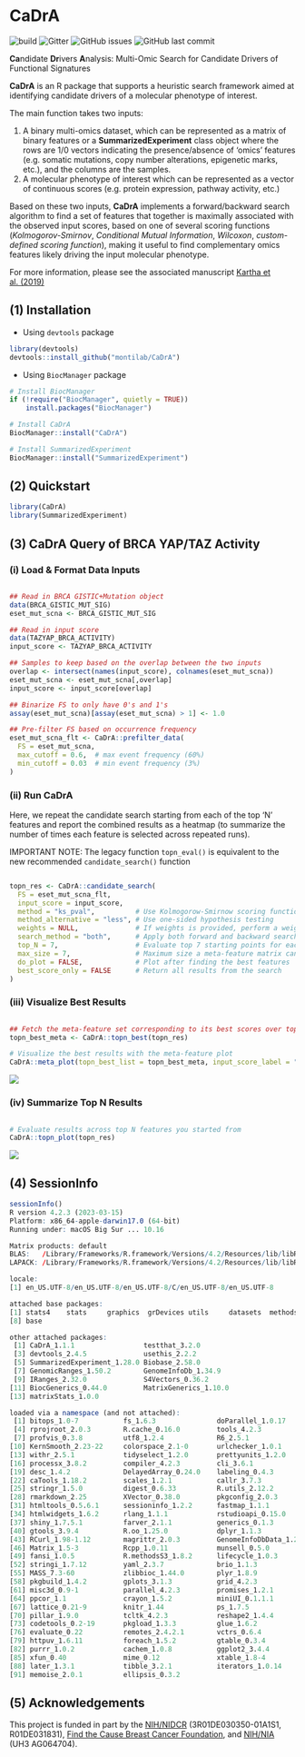 
<!-- README.md is generated from README.Rmd. Please edit that file -->

# CaDrA

![build](https://github.com/montilab/cadra/workflows/rcmdcheck/badge.svg)
![Gitter](https://img.shields.io/gitter/room/montilab/cadra) ![GitHub
issues](https://img.shields.io/github/issues/montilab/cadra) ![GitHub
last commit](https://img.shields.io/github/last-commit/montilab/cadra)

**Ca**ndidate **Dr**ivers **A**nalysis: Multi-Omic Search for Candidate
Drivers of Functional Signatures

**CaDrA** is an R package that supports a heuristic search framework
aimed at identifying candidate drivers of a molecular phenotype of
interest.

The main function takes two inputs:

1)  A binary multi-omics dataset, which can be represented as a matrix
    of binary features or a **SummarizedExperiment** class object where
    the rows are 1/0 vectors indicating the presence/absence of ‘omics’
    features (e.g. somatic mutations, copy number alterations,
    epigenetic marks, etc.), and the columns are the samples.
2)  A molecular phenotype of interest which can be represented as a
    vector of continuous scores (e.g. protein expression, pathway
    activity, etc.)

Based on these two inputs, **CaDrA** implements a forward/backward
search algorithm to find a set of features that together is maximally
associated with the observed input scores, based on one of several
scoring functions (*Kolmogorov-Smirnov*, *Conditional Mutual
Information*, *Wilcoxon*, *custom-defined scoring function*), making it
useful to find complementary omics features likely driving the input
molecular phenotype.

For more information, please see the associated manuscript [Kartha et
al. (2019)](https://www.frontiersin.org/articles/10.3389/fgene.2019.00121/full)

## (1) Installation

- Using `devtools` package

``` r
library(devtools)
devtools::install_github("montilab/CaDrA")
```

- Using `BiocManager` package

``` r
# Install BiocManager
if (!require("BiocManager", quietly = TRUE))
    install.packages("BiocManager")

# Install CaDrA
BiocManager::install("CaDrA")

# Install SummarizedExperiment
BiocManager::install("SummarizedExperiment")
```

## (2) Quickstart

``` r
library(CaDrA)
library(SummarizedExperiment)
```

## (3) CaDrA Query of BRCA YAP/TAZ Activity

### (i) Load & Format Data Inputs

``` r

## Read in BRCA GISTIC+Mutation object
data(BRCA_GISTIC_MUT_SIG)
eset_mut_scna <- BRCA_GISTIC_MUT_SIG

## Read in input score
data(TAZYAP_BRCA_ACTIVITY)
input_score <- TAZYAP_BRCA_ACTIVITY

## Samples to keep based on the overlap between the two inputs
overlap <- intersect(names(input_score), colnames(eset_mut_scna))
eset_mut_scna <- eset_mut_scna[,overlap]
input_score <- input_score[overlap]

## Binarize FS to only have 0's and 1's
assay(eset_mut_scna)[assay(eset_mut_scna) > 1] <- 1.0

## Pre-filter FS based on occurrence frequency
eset_mut_scna_flt <- CaDrA::prefilter_data(
  FS = eset_mut_scna,
  max_cutoff = 0.6,  # max event frequency (60%)
  min_cutoff = 0.03  # min event frequency (3%)
)  
```

### (ii) Run CaDrA

Here, we repeat the candidate search starting from each of the top ‘N’
features and report the combined results as a heatmap (to summarize the
number of times each feature is selected across repeated runs).

IMPORTANT NOTE: The legacy function `topn_eval()` is equivalent to the
new recommended `candidate_search()` function

``` r

topn_res <- CaDrA::candidate_search(
  FS = eset_mut_scna_flt,
  input_score = input_score,
  method = "ks_pval",          # Use Kolmogorow-Smirnow scoring function 
  method_alternative = "less", # Use one-sided hypothesis testing
  weights = NULL,              # If weights is provided, perform a weighted-KS test
  search_method = "both",      # Apply both forward and backward search
  top_N = 7,                   # Evaluate top 7 starting points for each search
  max_size = 7,                # Maximum size a meta-feature matrix can extend to
  do_plot = FALSE,             # Plot after finding the best features
  best_score_only = FALSE      # Return all results from the search
)
```

### (iii) Visualize Best Results

``` r

## Fetch the meta-feature set corresponding to its best scores over top N features searches
topn_best_meta <- CaDrA::topn_best(topn_res)

# Visualize the best results with the meta-feature plot
CaDrA::meta_plot(topn_best_list = topn_best_meta, input_score_label = "YAP/TAZ Activity")
```

![](./man/figures/visualize.best-1.png)<!-- -->

### (iv) Summarize Top N Results

``` r

# Evaluate results across top N features you started from
CaDrA::topn_plot(topn_res) 
```

![](./man/figures/summarize-1.png)<!-- -->

## (4) SessionInfo

``` r
sessionInfo()
R version 4.2.3 (2023-03-15)
Platform: x86_64-apple-darwin17.0 (64-bit)
Running under: macOS Big Sur ... 10.16

Matrix products: default
BLAS:   /Library/Frameworks/R.framework/Versions/4.2/Resources/lib/libRblas.0.dylib
LAPACK: /Library/Frameworks/R.framework/Versions/4.2/Resources/lib/libRlapack.dylib

locale:
[1] en_US.UTF-8/en_US.UTF-8/en_US.UTF-8/C/en_US.UTF-8/en_US.UTF-8

attached base packages:
[1] stats4    stats     graphics  grDevices utils     datasets  methods  
[8] base     

other attached packages:
 [1] CaDrA_1.1.1                 testthat_3.2.0             
 [3] devtools_2.4.5              usethis_2.2.2              
 [5] SummarizedExperiment_1.28.0 Biobase_2.58.0             
 [7] GenomicRanges_1.50.2        GenomeInfoDb_1.34.9        
 [9] IRanges_2.32.0              S4Vectors_0.36.2           
[11] BiocGenerics_0.44.0         MatrixGenerics_1.10.0      
[13] matrixStats_1.0.0          

loaded via a namespace (and not attached):
 [1] bitops_1.0-7           fs_1.6.3               doParallel_1.0.17     
 [4] rprojroot_2.0.3        R.cache_0.16.0         tools_4.2.3           
 [7] profvis_0.3.8          utf8_1.2.4             R6_2.5.1              
[10] KernSmooth_2.23-22     colorspace_2.1-0       urlchecker_1.0.1      
[13] withr_2.5.1            tidyselect_1.2.0       prettyunits_1.2.0     
[16] processx_3.8.2         compiler_4.2.3         cli_3.6.1             
[19] desc_1.4.2             DelayedArray_0.24.0    labeling_0.4.3        
[22] caTools_1.18.2         scales_1.2.1           callr_3.7.3           
[25] stringr_1.5.0          digest_0.6.33          R.utils_2.12.2        
[28] rmarkdown_2.25         XVector_0.38.0         pkgconfig_2.0.3       
[31] htmltools_0.5.6.1      sessioninfo_1.2.2      fastmap_1.1.1         
[34] htmlwidgets_1.6.2      rlang_1.1.1            rstudioapi_0.15.0     
[37] shiny_1.7.5.1          farver_2.1.1           generics_0.1.3        
[40] gtools_3.9.4           R.oo_1.25.0            dplyr_1.1.3           
[43] RCurl_1.98-1.12        magrittr_2.0.3         GenomeInfoDbData_1.2.9
[46] Matrix_1.5-3           Rcpp_1.0.11            munsell_0.5.0         
[49] fansi_1.0.5            R.methodsS3_1.8.2      lifecycle_1.0.3       
[52] stringi_1.7.12         yaml_2.3.7             brio_1.1.3            
[55] MASS_7.3-60            zlibbioc_1.44.0        plyr_1.8.9            
[58] pkgbuild_1.4.2         gplots_3.1.3           grid_4.2.3            
[61] misc3d_0.9-1           parallel_4.2.3         promises_1.2.1        
[64] ppcor_1.1              crayon_1.5.2           miniUI_0.1.1.1        
[67] lattice_0.21-9         knitr_1.44             ps_1.7.5              
[70] pillar_1.9.0           tcltk_4.2.3            reshape2_1.4.4        
[73] codetools_0.2-19       pkgload_1.3.3          glue_1.6.2            
[76] evaluate_0.22          remotes_2.4.2.1        vctrs_0.6.4           
[79] httpuv_1.6.11          foreach_1.5.2          gtable_0.3.4          
[82] purrr_1.0.2            cachem_1.0.8           ggplot2_3.4.4         
[85] xfun_0.40              mime_0.12              xtable_1.8-4          
[88] later_1.3.1            tibble_3.2.1           iterators_1.0.14      
[91] memoise_2.0.1          ellipsis_0.3.2        
```

## (5) Acknowledgements

This project is funded in part by the
[NIH/NIDCR](https://www.nidcr.nih.gov/) (3R01DE030350-01A1S1,
R01DE031831), [Find the Cause Breast Cancer
Foundation](https://findthecausebcf.org), and
[NIH/NIA](https://www.nia.nih.gov/) (UH3 AG064704).

